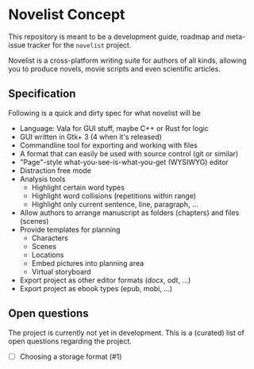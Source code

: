 # Novelist Concept

This repository is meant to be a development guide, roadmap and meta-issue tracker for the `novelist` project.

Novelist is a cross-platform writing suite for authors of all kinds, allowing you to produce novels, movie scripts and even scientific articles.


## Specification

Following is a quick and dirty spec for what novelist will be

 - Language: Vala for GUI stuff, maybe C++ or Rust for logic
 - GUI written in Gtk+ 3 (4 when it's released)
 - Commandline tool for exporting and working with files
 - A format that can easily be used with source control (git or similar)
 - "Page"-style what-you-see-is-what-you-get (WYSIWYG) editor
 - Distraction free mode
 - Analysis tools
   - Highlight certain word types
   - Highlight word collisions (repetitions within range)
   - Highlight only current sentence, line, paragraph, ...
 - Allow authors to arrange manuscript as folders (chapters) and files (scenes)
 - Provide templates for planning
   - Characters
   - Scenes
   - Locations
   - Embed pictures into planning area
   - Virtual storyboard
 - Export project as other editor formats (docx, odt, ...)
 - Export project as ebook types (epub, mobi, ...)


## Open questions

The project is currently not yet in development. This is a (curated) list of open questions regarding the project.

- [ ] Choosing a storage format (#1)